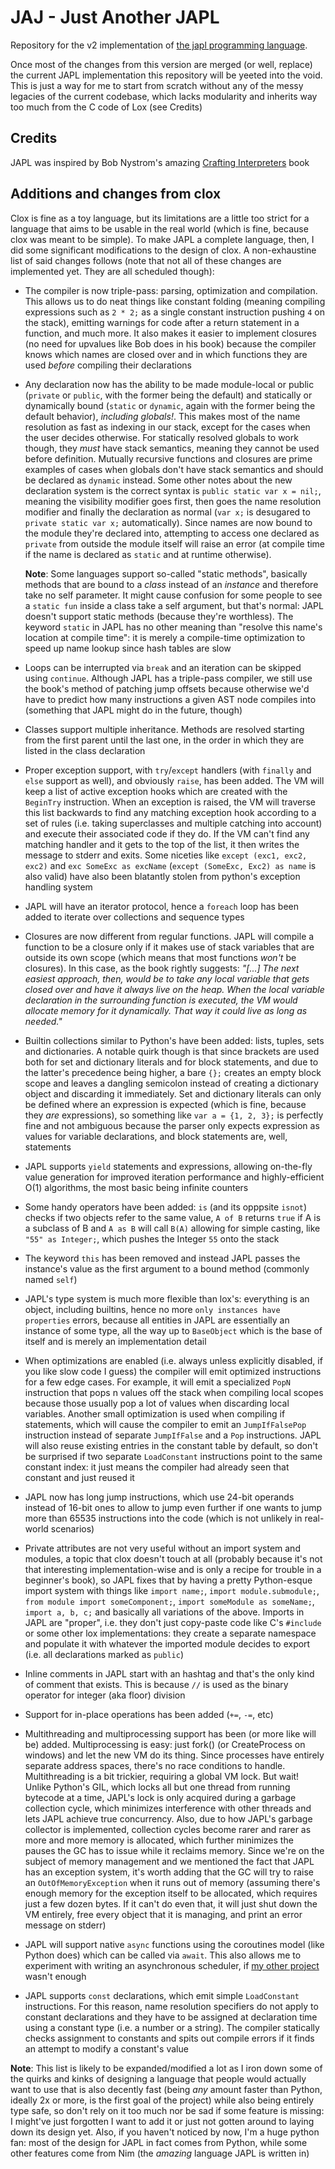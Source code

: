 # JAJ - Just Another JAPL
Repository for the v2 implementation of [the japl programming language](http://github.com/japl-lang).

Once most of the changes from this version are merged (or well, replace) the current JAPL implementation
this repository will be yeeted into the void. This is just a way for me to start from scratch without any of the messy legacies of the current codebase, which lacks modularity and inherits way too much from the C code of Lox (see Credits)

## Credits

JAPL was inspired by Bob Nystrom's amazing [Crafting Interpreters](https://craftinginterpreters.com) book

## Additions and changes from clox

Clox is fine as a toy language, but its limitations are a little too strict for a language that aims to be usable in the real world (which is fine, because clox was meant to be simple). To make JAPL a complete language, then, I did some significant modifications to the design of clox. A non-exhaustine list of said changes follows (note that not all of these changes are implemented yet. They are all scheduled though):

- The compiler is now triple-pass: parsing, optimization and compilation. This allows us to do neat things like constant folding (meaning compiling expressions such as `2 * 2;` as a single constant instruction pushing `4` on the stack), emitting warnings for code after a return statement in a function, and much more. It also makes it easier to implement closures (no need for upvalues like Bob does in his book) because the compiler knows which names are closed over and in which functions they are used _before_ compiling their declarations
- Any declaration now has the ability to be made module-local or public (`private` or `public`, with the former being the default) and statically or dynamically bound (`static` or `dynamic`, again with the former being the default behavior), _including globals!_. This makes most of the name resolution as fast as indexing in our stack, except for the cases when the user decides otherwise. For statically resolved globals to work though, they _must_ have stack semantics, meaning they cannot be used before definition. Mutually recursive functions and closures are prime examples of cases when globals don't have stack semantics and should be declared as `dynamic` instead. Some other notes about the new declaration system is the correct syntax is `public static var x = nil;`, meaning the visibility modifier goes first, then goes the name resolution modifier and finally the declaration as normal (`var x;` is desugared to `private static var x;` automatically). Since names are now bound to the module they're declared into, attempting to access one declared as `private` from outside the module itself will raise an error (at compile time if the name is declared as `static` and at runtime otherwise).

    __Note__: Some languages support so-called "static methods", basically methods that are bound to a _class_ instead of an _instance_ and therefore take no self parameter. It might cause confusion for some people to see a `static fun` inside a class take a self argument, but that's normal: JAPL doesn't support static methods (because they're worthless). The keyword `static` in JAPL has no other meaning than "resolve this name's location at compile time": it is merely a compile-time optimization to speed up name lookup since hash tables are slow

- Loops can be interrupted via `break` and an iteration can be skipped using `continue`. Although JAPL has a triple-pass compiler, we still use the book's method of patching jump offsets because otherwise we'd have to predict how many instructions a given AST node compiles into (something that JAPL might do in the future, though)
- Classes support multiple inheritance. Methods are resolved starting from the first parent until the last one, in the order in which they are listed in the class declaration
- Proper exception support, with `try`/`except` handlers (with `finally` and `else` support as well), and obviously `raise`, has been added. The VM will keep a list of active exception hooks which are created with the `BeginTry` instruction. When an exception is raised, the VM will traverse this list backwards to find any matching exception hook according to a set of rules (i.e. taking superclasses and multiple catching into account) and execute their associated code if they do. If the VM can't find any matching handler and it gets to the top of the list, it then writes the message to stderr and exits. Some niceties like `except (exc1, exc2, exc2)` and `exc SomeExc as excName` (`except (SomeExc, Exc2) as name` is also valid) have also been blatantly stolen from python's exception handling system
- JAPL will have an iterator protocol, hence a `foreach` loop has been added to iterate over collections and sequence types
- Closures are now different from regular functions. JAPL will compile a function to be a closure only if it makes use of stack variables that are outside its own scope (which means that most functions _won't_ be closures). In this case, as the book rightly suggests: _"[...] The next easiest approach, then, would be to take any local variable that gets closed over and have it always live on the heap. When the local variable declaration in the surrounding function is executed, the VM would allocate memory for it dynamically. That way it could live as long as needed."_
- Builtin collections similar to Python's have been added: lists, tuples, sets and dictionaries. A notable quirk though is that since brackets are used both for set and dictionary literals and for block statements, and due to the latter's precedence being higher, a bare `{};` creates an empty block scope and leaves a dangling semicolon instead of creating a dictionary object and discarding it immediately. Set and dictionary literals can only be defined where an expression is expected (which is fine, because they _are_ expressions), so something like `var a = {1, 2, 3};` is perfectly fine and not ambiguous because the parser only expects expression as values for variable declarations, and block statements are, well, statements
- JAPL supports `yield` statements and expressions, allowing on-the-fly value generation for improved iteration performance and highly-efficient O(1) algorithms, the most basic being infinite counters
- Some handy operators have been added: `is` (and its opppsite `isnot`) checks if two objects refer to the same value, `A of B` returns `true` if A is a subclass of B and `A as B` will call `B(A)` allowing for simple casting, like `"55" as Integer;`, which pushes the Integer `55` onto the stack
- The keyword `this` has been removed and instead JAPL passes the instance's value as the first argument to a bound method (commonly named `self`)
- JAPL's type system is much more flexible than lox's: everything is an object, including builtins, hence no more `only instances have properties` errors, because all entities in JAPL are essentially an instance of some type, all the way up to `BaseObject` which is the base of itself and is merely an implementation detail
- When optimizations are enabled (i.e. always unless explicitly disabled, if you like slow code I guess) the compiler will emit optimized instructions for a few edge cases. For example, it will emit a specialized `PopN` instruction that pops n values off the stack when compiling local scopes because those usually pop a lot of values when discarding local variables. Another small optimization is used when compiling if statements, which will cause the compiler to emit an `JumpIfFalsePop` instruction instead of separate `JumpIfFalse` and a `Pop` instructions. JAPL will also reuse existing entries in the constant table by default, so don't be surprised if two separate `LoadConstant` instructions point to the same constant index: it just means the compiler had already seen that constant and just reused it
- JAPL now has long jump instructions, which use 24-bit operands instead of 16-bit ones to allow to jump even further if one wants to jump more than 65535 instructions into the code (which is not unlikely in real-world scenarios)
- Private attributes are not very useful without an import system and modules, a topic that clox doesn't touch at all (probably because it's not that interesting implementation-wise and is only a recipe for trouble in a beginner's book), so JAPL fixes that by having a pretty Python-esque import system with things like `import name;`, `import module.submodule;`, `from module import someComponent;`, `import someModule as someName;`, `import a, b, c;` and basically all variations of the above. Imports in JAPL are "proper", i.e. they don't just copy-paste code like C's `#include` or some other lox implementations: they create a separate namespace and populate it with whatever the imported module decides to export (i.e. all declarations marked as `public`)
- Inline comments in JAPL start with an hashtag and that's the only kind of comment that exists. This is because `//` is used as the binary operator for integer (aka floor) division
- Support for in-place operations has been added (`+=`, `-=`, etc)
- Multithreading and multiprocessing support has been (or more like will be) added. Multiprocessing is easy: just fork() (or CreateProcess on windows) and let the new VM do its thing. Since processes have entirely separate address spaces, there's no race conditions to handle. Multithreading is a bit trickier, requiring a global VM lock. But wait! Unlike Python's GIL, which locks all but one thread from running bytecode at a time, JAPL's lock is only acquired during a garbage collection cycle, which minimizes interference with other threads and lets JAPL achieve true concurrency. Also, due to how JAPL's garbage collector is implemented, collection cycles become rarer and rarer as more and more memory is allocated, which further minimizes the pauses the GC has to issue while it reclaims memory. Since we're on the subject of memory management and we mentioned the fact that JAPL has an exception system, it's worth adding that the GC will try to raise an `OutOfMemoryException` when it runs out of memory (assuming there's enough memory for the exception itself to be allocated, which requires just a few dozen bytes. If it can't do even that, it will just shut down the VM entirely, free every object that it is managing, and print an error message on stderr)
- JAPL will support native `async` functions using the coroutines model (like Python does) which can be called via `await`. This also allows me to experiment with writing an asynchronous scheduler, if [my other project](https://github.com/giambio) wasn't enough
- JAPL supports `const` declarations, which emit simple `LoadConstant` instructions. For this reason, name resolution specifiers do not apply to constant declarations and they have to be assigned at declaration time using a constant type (i.e. a number or a string). The compiler statically checks assignment to constants and spits out compile errors if it finds an attempt to modify a constant's value


__Note__: This list is likely to be expanded/modified a lot as I iron down some of the quirks and kinks of designing a language that people would actually want to use that is also decently fast (being _any_ amount faster than Python, ideally 2x or more, is the first goal of the project) while also being entirely type safe, so don't rely on it too much nor be sad if some feature is missing: I might've just forgotten I want to add it or just not gotten around to laying down its design yet. Also, if you haven't noticed by now, I'm a huge python fan: most of the design for JAPL in fact comes from Python, while some other features come from Nim (the _amazing_ language JAPL is written in)
